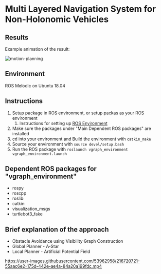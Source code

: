 # Multi Layered Navigation System for Non-Holonomic Vehicles

## Results
Example animation of the result:

![motion-planning](https://github.com/gprajwalpoojari/Multi_Layer_Motion_Planning/assets/53962958/5c0f571f-0287-4ff1-ab72-b2269cc7db24)

## Environment
ROS Melodic on Ubuntu 18.04

## Instructions
1. Setup package in ROS environment, or setup packas as your ROS environment
   1. Instructions for setting up [ROS Environment](http://wiki.ros.org/ROS/Tutorials/InstallingandConfiguringROSEnvironment)
2. Make sure the packages under "Main Dependent ROS packages" are installed
3. cd into your environment and Build the environment with `catkin_make`
4. Source your environment with `source devel/setup.bash`
5. Run the ROS package with `roslaunch vgraph_environment vgraph_environment.launch`

## Dependent ROS packages for "vgraph_environment"
- rospy
- roscpp
- roslib
- catkin
- visualization_msgs
- turtlebot3_fake


## Brief explanation of the approach

- Obstacle Avoidance using Visibility Graph Construction
- Global Planner - A-Star
- Local Planner - Artificial Potential Field

https://user-images.githubusercontent.com/53962958/216720721-55aac6e2-175d-442e-ae4a-84a20a199fdc.mp4



